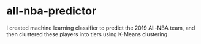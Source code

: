 # all-nba-predictor
I created machine learning classifier to predict the 2019 All-NBA team, and then clustered these players into tiers using K-Means clustering
